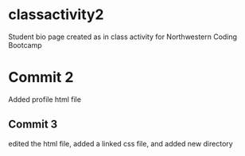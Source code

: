# classactivity2
Student bio page created as in class activity for Northwestern Coding Bootcamp

# Commit 2
Added profile html file

## Commit 3
edited the html file, added a linked css file, and added new directory
